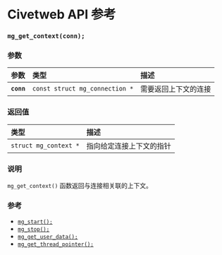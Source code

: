 # Civetweb API 参考

### `mg_get_context(conn);`

### 参数

| 参数 | 类型 | 描述 |
| :--- | :--- | :--- |
| **`conn`** | `const struct mg_connection *` | 需要返回上下文的连接 |

### 返回值

| 类型 | 描述 |
| :--- | :--- |
| `struct mg_context *` | 指向给定连接上下文的指针 |

### 说明

`mg_get_context()` 函数返回与连接相关联的上下文。

### 参考

* [`mg_start();`](mg_start.md)
* [`mg_stop();`](mg_stop.md)
* [`mg_get_user_data();`](mg_get_user_data.md)
* [`mg_get_thread_pointer();`](mg_get_thread_pointer.md)